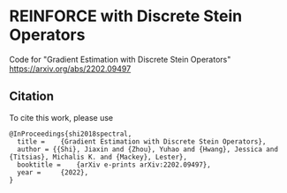 # REINFORCE with Discrete Stein Operators

Code for "Gradient Estimation with Discrete Stein Operators"
https://arxiv.org/abs/2202.09497

## Citation

To cite this work, please use
```
@InProceedings{shi2018spectral,
  title = 	 {Gradient Estimation with Discrete Stein Operators},
  author = {{Shi}, Jiaxin and {Zhou}, Yuhao and {Hwang}, Jessica and {Titsias}, Michalis K. and {Mackey}, Lester},
  booktitle = 	 {arXiv e-prints arXiv:2202.09497},
  year = 	 {2022},
}
